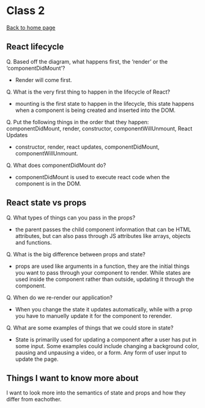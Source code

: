# Class 2

[Back to home page](../README.md)

## React lifecycle

Q. Based off the diagram, what happens first, the ‘render’ or the ‘componentDidMount’?

- Render will come first.

Q. What is the very first thing to happen in the lifecycle of React?

- mounting is the first state to happen in the lifecycle, this state happens when a component is being created and inserted into the DOM.

Q. Put the following things in the order that they happen: componentDidMount, render, constructor, componentWillUnmount, React Updates

- constructor, render, react updates, componentDidMount, componentWillUnmount.

Q. What does componentDidMount do?

- componentDidMount is used to execute react code when the component is in the DOM.

## React state vs props

Q. What types of things can you pass in the props?

- the parent passes the child component information that can be HTML attributes, but can also pass through JS attributes like arrays, objects and functions.

Q. What is the big difference between props and state?

- props are used like arguments in a function, they are the initial things you want to pass through your component to render. While states are used inside the component rather than outside, updating it through the component.

Q. When do we re-render our application?

- When you change the state it updates automatically, while with a prop you have to manuelly update it for the component to rerender.

Q. What are some examples of things that we could store in state?

- State is primarilly used for updating a component after a user has put in some input. Some examples could include changing a background color, pausing and unpausing a video, or a form. Any form of user input to update the page.

## Things I want to know more about

I want to look more into the semantics of state and props and how they differ from eachother.
